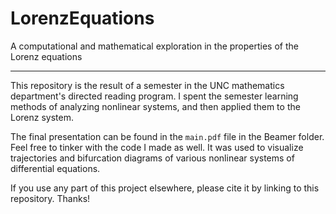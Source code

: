 # LorenzEquations
A computational and mathematical exploration in the properties of the Lorenz equations

----

This repository is the result of a semester in the UNC mathematics department's directed reading program. I spent the semester learning methods of analyzing nonlinear systems, and then applied them to the Lorenz system.

The final presentation can be found in the `main.pdf` file in the Beamer folder. Feel free to tinker with the code I made as well. It was used to visualize trajectories and bifurcation diagrams of various nonlinear systems of differential equations.

If you use any part of this project elsewhere, please cite it by linking to this repository. Thanks!
